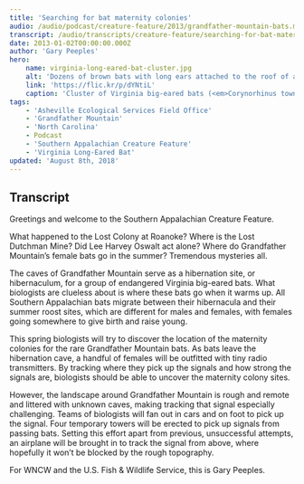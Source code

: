 ```yaml
---
title: 'Searching for bat maternity colonies'
audio: /audio/podcast/creature-feature/2013/grandfather-mountain-bats.mp3
transcript: /audio/transcripts/creature-feature/searching-for-bat-maternity-colonies.pdf
date: 2013-01-02T00:00:00.000Z
author: 'Gary Peeples'
hero:
    name: virginia-long-eared-bat-cluster.jpg
    alt: 'Dozens of brown bats with long ears attached to the roof of a cave in a cluster.'
    link: 'https://flic.kr/p/dYNtiL'
    caption: 'Cluster of Virginia big-eared bats (<em>Corynorhinus townsendii virginianus</em>). <a href="https://flic.kr/p/dYNtiL">Photo</a> by Dave Riggs, CC BY-SA 2.0.'
tags:
    - 'Asheville Ecological Services Field Office'
    - 'Grandfather Mountain'
    - 'North Carolina'
    - Podcast
    - 'Southern Appalachian Creature Feature'
    - 'Virginia Long-Eared Bat'
updated: 'August 8th, 2018'
---
```


## Transcript

Greetings and welcome to the Southern Appalachian Creature Feature.

What happened to the Lost Colony at Roanoke? Where is the Lost Dutchman Mine? Did Lee Harvey Oswalt act alone? Where do Grandfather Mountain’s female bats go in the summer? Tremendous mysteries all.

The caves of Grandfather Mountain serve as a hibernation site, or hibernaculum, for a group of endangered Virginia big-eared bats.  What biologists are clueless about is where these bats go when it warms up. All Southern Appalachian bats migrate between their hibernacula and their summer roost sites, which are different for males and females, with females going somewhere to give birth and raise young.

This spring biologists will try to discover the location of the maternity colonies for the rare Grandfather Mountain bats. As bats leave the hibernation cave, a handful of females will be outfitted with tiny radio transmitters.  By tracking where they pick up the signals and how strong the signals are, biologists should be able to uncover the maternity colony sites.

However, the landscape around Grandfather Mountain is rough and remote and littered with unknown caves, making tracking that signal especially challenging. Teams of biologists will fan out in cars and on foot to pick up the signal. Four temporary towers will be erected to pick up signals from passing bats. Setting this effort apart from previous, unsuccessful attempts, an airplane will be brought in to track the signal from above, where hopefully it won’t be blocked by the rough topography.  

For WNCW and the U.S. Fish & Wildlife Service, this is Gary Peeples.
